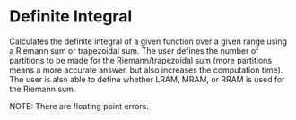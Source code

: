 # Definite Integral
Calculates the definite integral of a given function over a given range using a Riemann sum or trapezoidal sum. The user defines the number of partitions to be made for the Riemann/trapezoidal sum (more partitions means a more accurate answer, but also increases the computation time). The user is also able to define whether LRAM, MRAM, or RRAM is used for the Riemann sum.

NOTE: There are floating point errors.
